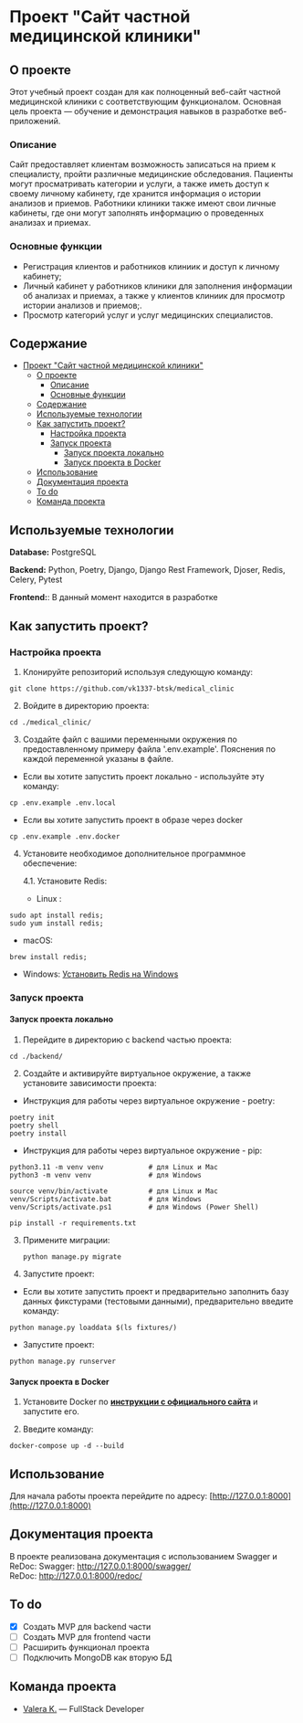 # Проект "Сайт частной медицинской клиники"

## О проекте

Этот учебный проект создан для как полноценный веб-сайт частной медицинской клиники с соответствующим функционалом. Основная цель проекта — обучение и демонстрация навыков в разработке веб-приложений.

### Описание

Сайт предоставляет клиентам возможность записаться на прием к специалисту, пройти различные медицинские обследования. Пациенты могут просматривать категории и услуги, а также иметь доступ к своему личному кабинету, где хранится информация о истории анализов и приемов. Работники клиники также имеют свои личные кабинеты, где они могут заполнять информацию о проведенных анализах и приемах.

### Основные функции

- Регистрация клиентов и работников клиниик и доступ к личному кабинету;
- Личный кабинет у работников клиники для заполнения информации об анализах и приемах, а также у клиентов клиниик для просмотр истории анализов и приемов;.
- Просмотр категорий услуг и услуг медицинских специалистов.

## Содержание

- [Проект "Сайт частной медицинской клиники"](#проект-сайт-частной-медицинской-клиники)
  - [О проекте](#о-проекте)
    - [Описание](#описание)
    - [Основные функции](#основные-функции)
  - [Содержание](#содержание)
  - [Используемые технологии](#используемые-технологии)
  - [Как запустить проект?](#как-запустить-проект)
    - [Настройка проекта](#настройка-проекта)
    - [Запуск проекта](#запуск-проекта)
      - [Запуск проекта локально](#запуск-проекта-локально)
      - [Запуск проекта в Docker](#запуск-проекта-в-docker)
  - [Использование](#использование)
  - [Документация проекта](#документация-проекта)
  - [To do](#to-do)
  - [Команда проекта](#команда-проекта)

## Используемые технологии

**Database:** PostgreSQL

**Backend:** Python, Poetry, Django, Django Rest Framework, Djoser, Redis, Celery, Pytest

**Frontend:**: В данный момент находится в разработке

## Как запустить проект?

### Настройка проекта

1. Клонируйте репозиторий используя следующую команду:

```shell
git clone https://github.com/vk1337-btsk/medical_clinic
```

2. Войдите в директорию проекта:

```shell
cd ./medical_clinic/
```

3. Создайте файл с вашими переменными окружения по предоставленному примеру файла '.env.example'. Пояснения по каждой переменной указаны в файле.

- Если вы хотите запустить проект локально - используйте эту команду:

```shell
cp .env.example .env.local
```

- Если вы хотите запустить проект в образе через docker

```shell
cp .env.example .env.docker
```

4. Установите необходимое дополнительное программное обеспечение:

   4.1. Установите Redis:

   - Linux :

```shell
sudo apt install redis;
sudo yum install redis;
```

- macOS:

```shell
brew install redis;
```

- Windows: [Установить Redis на Windows](https://redis.io/docs/install/install-redis/install-redis-on-windows/)

### Запуск проекта

#### Запуск проекта локально

1. Перейдите в директорию с backend частью проекта:

```shell
cd ./backend/
```

2. Создайте и активируйте виртуальное окружение, а также установите зависимости проекта:

- Инструкция для работы через виртуальное окружение - poetry:

```shell
poetry init
poetry shell
poetry install
```

- Инструкция для работы через виртуальное окружение - pip:

```shell
python3.11 -m venv venv           # для Linux и Mac
python3 -m venv venv              # для Windows

source venv/bin/activate          # для Linux и Mac
venv/Scripts/activate.bat         # для Windows
venv/Scripts/activate.ps1         # для Windows (Power Shell)

pip install -r requirements.txt
```

3. Примените миграции:

   ```shell
   python manage.py migrate
   ```

4. Запустите проект:

- Если вы хотите запустить проект и предварительно заполнить базу данных фикстурами (тестовыми данными), предварительно введите команду:

```shell
python manage.py loaddata $(ls fixtures/)
```

- Запустите проект:

```shell
python manage.py runserver
```

#### Запуск проекта в Docker

1. Установите Docker по **[инструкции с официального сайта](https://www.docker.com/products/docker-desktop/)** и запустите его.

2. Введите команду:

```shell
docker-compose up -d --build
```

## Использование

Для начала работы проекта перейдите по адресу: [http://127.0.0.1:8000](http://127.0.0.1:8000)

## Документация проекта

В проекте реализована документация с использованием Swagger и ReDoc:
Swagger: <http://127.0.0.1:8000/swagger/>  
ReDoc: <http://127.0.0.1:8000/redoc/>

## To do

- [x] Создать MVP для backend части
- [ ] Создать MVP для frontend части
- [ ] Расширить функционал проекта
- [ ] Подключить MongoDB как вторую БД

## Команда проекта

- [Valera K.](https://github.com/vk1337-btsk) — FullStack Developer
